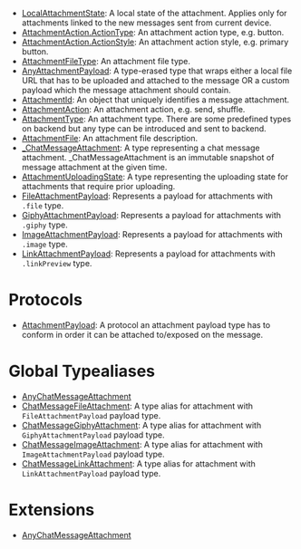 
  - [LocalAttachmentState](/LocalAttachmentState):
    A local state of the attachment. Applies only for attachments linked to the new messages sent from current device.
  - [AttachmentAction.ActionType](/AttachmentAction_ActionType):
    An attachment action type, e.g. button.
  - [AttachmentAction.ActionStyle](/AttachmentAction_ActionStyle):
    An attachment action style, e.g. primary button.
  - [AttachmentFileType](/AttachmentFileType):
    An attachment file type.
  - [AnyAttachmentPayload](/AnyAttachmentPayload):
    A type-erased type that wraps either a local file URL that has to be uploaded
    and attached to the message OR a custom payload which the message attachment
    should contain.
  - [AttachmentId](/AttachmentId):
    An object that uniquely identifies a message attachment.
  - [AttachmentAction](/AttachmentAction):
    An attachment action, e.g. send, shuffle.
  - [AttachmentType](/AttachmentType):
    An attachment type.
    There are some predefined types on backend but any type can be introduced and sent to backend.
  - [AttachmentFile](/AttachmentFile):
    An attachment file description.
  - [\_ChatMessageAttachment](/_ChatMessageAttachment):
    A type representing a chat message attachment.
    \_ChatMessageAttachment<Payload> is an immutable snapshot of message attachment at the given time.
  - [AttachmentUploadingState](/AttachmentUploadingState):
    A type representing the uploading state for attachments that require prior uploading.
  - [FileAttachmentPayload](/FileAttachmentPayload):
    Represents a payload for attachments with `.file` type.
  - [GiphyAttachmentPayload](/GiphyAttachmentPayload):
    Represents a payload for attachments with `.giphy` type.
  - [ImageAttachmentPayload](/ImageAttachmentPayload):
    Represents a payload for attachments with `.image` type.
  - [LinkAttachmentPayload](/LinkAttachmentPayload):
    Represents a payload for attachments with `.linkPreview` type.

# Protocols

  - [AttachmentPayload](/AttachmentPayload):
    A protocol an attachment payload type has to conform in order it can be
    attached to/exposed on the message.

# Global Typealiases

  - [AnyChatMessageAttachment](/AnyChatMessageAttachment)
  - [ChatMessageFileAttachment](/ChatMessageFileAttachment):
    A type alias for attachment with `FileAttachmentPayload` payload type.
  - [ChatMessageGiphyAttachment](/ChatMessageGiphyAttachment):
    A type alias for attachment with `GiphyAttachmentPayload` payload type.
  - [ChatMessageImageAttachment](/ChatMessageImageAttachment):
    A type alias for attachment with `ImageAttachmentPayload` payload type.
  - [ChatMessageLinkAttachment](/ChatMessageLinkAttachment):
    A type alias for attachment with `LinkAttachmentPayload` payload type.

# Extensions

  - [AnyChatMessageAttachment](/AnyChatMessageAttachment)
